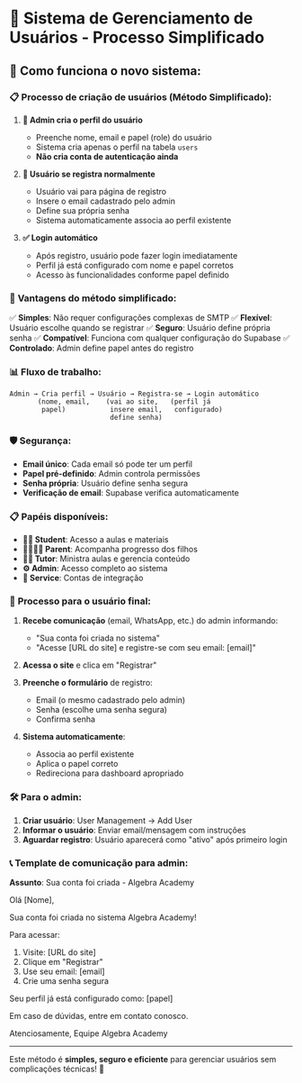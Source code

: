 # 👥 Sistema de Gerenciamento de Usuários - Processo Simplificado

## 🎯 Como funciona o novo sistema:

### 📋 **Processo de criação de usuários (Método Simplificado):**

1. **👤 Admin cria o perfil do usuário**

   - Preenche nome, email e papel (role) do usuário
   - Sistema cria apenas o perfil na tabela `users`
   - **Não cria conta de autenticação ainda**

2. **📧 Usuário se registra normalmente**

   - Usuário vai para página de registro
   - Insere o email cadastrado pelo admin
   - Define sua própria senha
   - Sistema automaticamente associa ao perfil existente

3. **✅ Login automático**
   - Após registro, usuário pode fazer login imediatamente
   - Perfil já está configurado com nome e papel corretos
   - Acesso às funcionalidades conforme papel definido

### 🔧 **Vantagens do método simplificado:**

✅ **Simples**: Não requer configurações complexas de SMTP
✅ **Flexível**: Usuário escolhe quando se registrar
✅ **Seguro**: Usuário define própria senha
✅ **Compatível**: Funciona com qualquer configuração do Supabase
✅ **Controlado**: Admin define papel antes do registro

### 📊 **Fluxo de trabalho:**

```
Admin → Cria perfil → Usuário → Registra-se → Login automático
       (nome, email,    (vai ao site,   (perfil já
        papel)           insere email,   configurado)
                         define senha)
```

### 🛡️ **Segurança:**

- **Email único**: Cada email só pode ter um perfil
- **Papel pré-definido**: Admin controla permissões
- **Senha própria**: Usuário define senha segura
- **Verificação de email**: Supabase verifica automaticamente

### 📋 **Papéis disponíveis:**

- **👨‍🎓 Student**: Acesso a aulas e materiais
- **👨‍👩‍👧‍👦 Parent**: Acompanha progresso dos filhos
- **👨‍🏫 Tutor**: Ministra aulas e gerencia conteúdo
- **⚙️ Admin**: Acesso completo ao sistema
- **🔧 Service**: Contas de integração

### 🔄 **Processo para o usuário final:**

1. **Recebe comunicação** (email, WhatsApp, etc.) do admin informando:

   - "Sua conta foi criada no sistema"
   - "Acesse [URL do site] e registre-se com seu email: [email]"

2. **Acessa o site** e clica em "Registrar"

3. **Preenche o formulário** de registro:

   - Email (o mesmo cadastrado pelo admin)
   - Senha (escolhe uma senha segura)
   - Confirma senha

4. **Sistema automaticamente**:
   - Associa ao perfil existente
   - Aplica o papel correto
   - Redireciona para dashboard apropriado

### 🛠️ **Para o admin:**

1. **Criar usuário**: User Management → Add User
2. **Informar o usuário**: Enviar email/mensagem com instruções
3. **Aguardar registro**: Usuário aparecerá como "ativo" após primeiro login

### 📞 **Template de comunicação para admin:**

**Assunto**: Sua conta foi criada - Algebra Academy

Olá [Nome],

Sua conta foi criada no sistema Algebra Academy!

Para acessar:

1. Visite: [URL do site]
2. Clique em "Registrar"
3. Use seu email: [email]
4. Crie uma senha segura

Seu perfil já está configurado como: [papel]

Em caso de dúvidas, entre em contato conosco.

Atenciosamente,
Equipe Algebra Academy

---

Este método é **simples, seguro e eficiente** para gerenciar usuários sem complicações técnicas! 🎉
